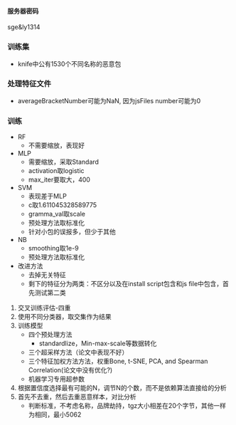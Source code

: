 #### 服务器密码
sge&ly1314
### 训练集

+ knife中公有1530个不同名称的恶意包

### 处理特征文件
+ averageBracketNumber可能为NaN, 因为jsFiles number可能为0

### 训练
+ RF
  + 不需要缩放，表现好
+ MLP
  + 需要缩放，采取Standard
  + activation取logistic
  + max_iter要取大，400
+ SVM
  + 表现差于MLP
  + c取1.611045328589775
  + gramma_val取scale
  + 预处理方法取标准化
  + 针对小包的误报多，但少于其他
+ NB
  + smoothing取1e-9
  + 预处理方法取标准化
+ 改进方法
  + 去掉无关特征
  + 剩下的特征分为两类：不区分以及在install script包含和js file中包含，首先测试第二类
  
1. 交叉训练评估-四重
2. 使用不同分类器，取交集作为结果
3. 训练模型
   + 四个预处理方法
     + standardlize，Min-max-scale等数据转化
   + 三个超采样方法（论文中表现不好）
   + 三个特征加权方法方法，权重Bone, t-SNE, PCA, and Spearman Correlation(论文中没有优化?)
   + 机器学习专用超参数
4. 根据置信度选择最有可能的N，调节N的个数，而不是依赖算法直接给的分析
5. 首先不去重，然后去重恶意样本，对比分析
   + 判断标准，不考虑名称，品牌劫持，tgz大小相差在20个字节，其他一样为相同，最小5062
